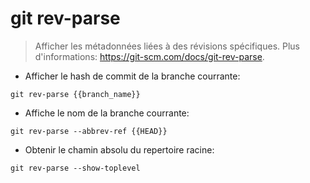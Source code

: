 # git rev-parse

> Afficher les métadonnées liées à des révisions spécifiques.
> Plus d'informations: <https://git-scm.com/docs/git-rev-parse>.

- Afficher le hash de commit de la branche courrante:

`git rev-parse {{branch_name}}`

- Affiche le nom de la branche courrante:

`git rev-parse --abbrev-ref {{HEAD}}`

- Obtenir le chamin absolu du repertoire racine:

`git rev-parse --show-toplevel`
